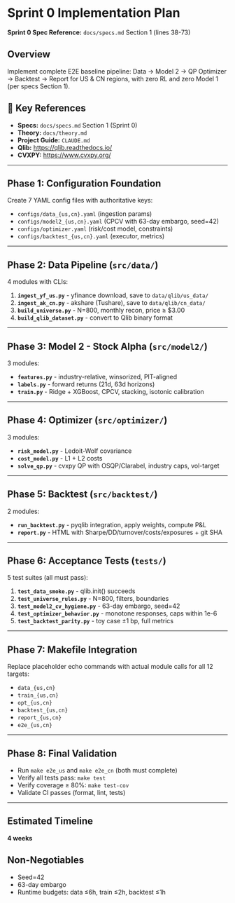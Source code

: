 # Sprint 0 Implementation Plan

**Sprint 0 Spec Reference:** `docs/specs.md` Section 1 (lines 38-73)

## Overview

Implement complete E2E baseline pipeline: Data → Model 2 → QP Optimizer → Backtest → Report for US & CN regions, with zero RL and zero Model 1 (per specs Section 1).

## 🔗 Key References

- **Specs:** `docs/specs.md` Section 1 (Sprint 0)
- **Theory:** `docs/theory.md`
- **Project Guide:** `CLAUDE.md`
- **Qlib:** https://qlib.readthedocs.io/
- **CVXPY:** https://www.cvxpy.org/

---

## Phase 1: Configuration Foundation

Create 7 YAML config files with authoritative keys:
- `configs/data_{us,cn}.yaml` (ingestion params)
- `configs/model2_{us,cn}.yaml` (CPCV with 63-day embargo, seed=42)
- `configs/optimizer.yaml` (risk/cost model, constraints)
- `configs/backtest_{us,cn}.yaml` (executor, metrics)

---

## Phase 2: Data Pipeline (`src/data/`)

4 modules with CLIs:

1. **`ingest_yf_us.py`** - yfinance download, save to `data/qlib/us_data/`
2. **`ingest_ak_cn.py`** - akshare (Tushare), save to `data/qlib/cn_data/`
3. **`build_universe.py`** - N=800, monthly recon, price ≥ $3.00
4. **`build_qlib_dataset.py`** - convert to Qlib binary format

---

## Phase 3: Model 2 - Stock Alpha (`src/model2/`)

3 modules:

- **`features.py`** - industry-relative, winsorized, PIT-aligned
- **`labels.py`** - forward returns (21d, 63d horizons)
- **`train.py`** - Ridge + XGBoost, CPCV, stacking, isotonic calibration

---

## Phase 4: Optimizer (`src/optimizer/`)

3 modules:

- **`risk_model.py`** - Ledoit-Wolf covariance
- **`cost_model.py`** - L1 + L2 costs
- **`solve_qp.py`** - cvxpy QP with OSQP/Clarabel, industry caps, vol-target

---

## Phase 5: Backtest (`src/backtest/`)

2 modules:

- **`run_backtest.py`** - pyqlib integration, apply weights, compute P&L
- **`report.py`** - HTML with Sharpe/DD/turnover/costs/exposures + git SHA

---

## Phase 6: Acceptance Tests (`tests/`)

5 test suites (all must pass):

1. **`test_data_smoke.py`** - qlib.init() succeeds
2. **`test_universe_rules.py`** - N=800, filters, boundaries
3. **`test_model2_cv_hygiene.py`** - 63-day embargo, seed=42
4. **`test_optimizer_behavior.py`** - monotone responses, caps within 1e-6
5. **`test_backtest_parity.py`** - toy case ±1 bp, full metrics

---

## Phase 7: Makefile Integration

Replace placeholder echo commands with actual module calls for all 12 targets:
- `data_{us,cn}`
- `train_{us,cn}`
- `opt_{us,cn}`
- `backtest_{us,cn}`
- `report_{us,cn}`
- `e2e_{us,cn}`

---

## Phase 8: Final Validation

- Run `make e2e_us` and `make e2e_cn` (both must complete)
- Verify all tests pass: `make test`
- Verify coverage ≥ 80%: `make test-cov`
- Validate CI passes (format, lint, tests)

---

## Estimated Timeline

**4 weeks**

## Non-Negotiables

- Seed=42
- 63-day embargo
- Runtime budgets: data ≤6h, train ≤2h, backtest ≤1h